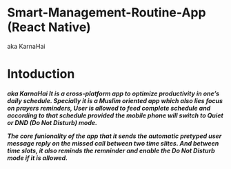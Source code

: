 # Smart-Management-Routine-App (React Native)
aka KarnaHai

<h1>Intoduction</h1>
<h5>
aka KarnaHai
It is a cross-platform app to optimize productivity in one’s daily schedule. 
Specially it is a Muslim oriented app which also lies focus on prayers reminders, 
User is allowed to feed complete schedule and according to that
schedule provided the mobile phone will switch to Quiet or DND (Do Not Disturb) mode.

The core funionality of the app that it sends the automatic pretyped user message reply on the missed call between two time slites.
And between time slots, it also reminds the remninder and enable the Do Not Disturb mode if it is allowed.
</h5>
